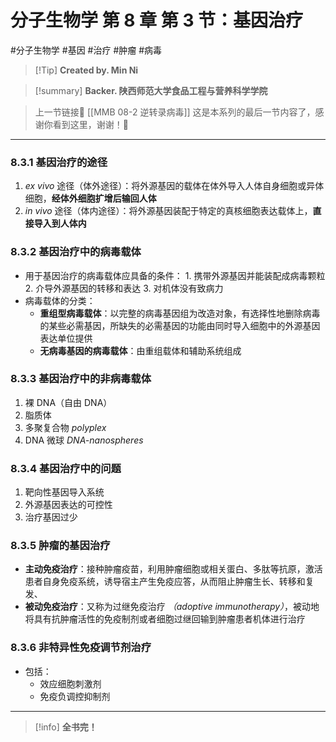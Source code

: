 # 分子生物学 第 8 章 第 3 节：基因治疗
#分子生物学 #基因 #治疗 #肿瘤 #病毒

> [!Tip] **Created by. Min Ni**

> [!summary] **Backer. 陕西师范大学食品工程与营养科学学院**

> 上一节链接🔗 [[MMB 08-2 逆转录病毒]]
> 这是本系列的最后一节内容了，感谢你看到这里，谢谢！🥰

---
### 8.3.1 基因治疗的途径
1. *ex vivo* 途径（体外途径）：将外源基因的载体在体外导入人体自身细胞或异体细胞，**经体外细胞扩增后输回人体**
2. *in vivo* 途径（体内途径）：将外源基因装配于特定的真核细胞表达载体上，**直接导入到人体内**

### 8.3.2 基因治疗中的病毒载体
- 用于基因治疗的病毒载体应具备的条件：
	  1. 携带外源基因并能装配成病毒颗粒
	  2. 介导外源基因的转移和表达
	  3. 对机体没有致病力
- 病毒载体的分类：
	- **重组型病毒载体**：以完整的病毒基因组为改造对象，有选择性地删除病毒的某些必需基因，所缺失的必需基因的功能由同时导入细胞中的外源基因表达单位提供
	- **无病毒基因的病毒载体**：由重组载体和辅助系统组成

### 8.3.3 基因治疗中的非病毒载体
1. 裸 DNA（自由 DNA）
2. 脂质体
3. 多聚复合物 *polyplex*
4. DNA 微球 *DNA-nanospheres*

### 8.3.4 基因治疗中的问题
1. 靶向性基因导入系统
2. 外源基因表达的可控性
3. 治疗基因过少

### 8.3.5 肿瘤的基因治疗
- **主动免疫治疗**：接种肿瘤疫苗，利用肿瘤细胞或相关蛋白、多肽等抗原，激活患者自身免疫系统，诱导宿主产生免疫应答，从而阻止肿瘤生长、转移和复发、
- **被动免疫治疗**：又称为过继免疫治疗 *（adoptive immunotherapy）*，被动地将具有抗肿瘤活性的免疫制剂或者细胞过继回输到肿瘤患者机体进行治疗

### 8.3.6 非特异性免疫调节剂治疗
- 包括：
	- 效应细胞刺激剂
	- 免疫负调控抑制剂

---
> [!info] **全书完！**
